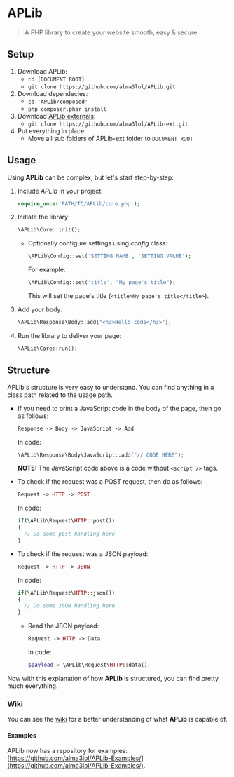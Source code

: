 # APLib

> A PHP library to create your website smooth, easy &amp; secure.

## Setup

1. Download APLib:
   * `cd [DOCUMENT ROOT]`
   * `git clone https://github.com/alma3lol/APLib.git`
2. Download dependecies:
   * `cd 'APLib/composed'`
   * `php composer.phar install`
3. Download [APLib externals](https://github.com/alma3lol/APLib-ext/):
   * `git clone https://github.com/alma3lol/APLib-ext.git`
4. Put everything in place:
   * Move all sub folders of APLib-ext folder to `DOCUMENT ROOT`

## Usage

Using **APLib** can be complex, but let's start step-by-step:

   1. Include _APLib_ in your project:
      ```php
      require_once('PATH/TO/APLib/core.php');
      ```
   2. Initiate the library:
      ```php
      \APLib\Core::init();
      ```
      * Optionally configure settings using *config* class:
        ```php
        \APLib\Config::set('SETTING NAME', 'SETTING VALUE');
        ```

        For example:
        ```php
        \APLib\Config::set('title', "My page's title");
        ```
        This will set the page's title (`<title>My page's title</title>`).
   3. Add your body:
      ```php
      \APLib\Response\Body::add("<h3>Hello code</h3>");
      ```
   4. Run the library to deliver your page:
      ```php
      \APLib\Core::run();
      ```

## Structure

APLib's structure is very easy to understand.
You can find anything in a class path related to the usage path.

* If you need to print a JavaScript code in the body of the page, then go as follows:

   ```php
   Response -> Body -> JavaScript -> Add
   ```

   In code:

   ```php
   \APLib\Response\Body\JavaScript::add("// CODE HERE");
   ```

   **NOTE:** The JavaScript code above is a code without `<script />` tags.

* To check if the request was a POST request, then do as follows:

   ```php
   Request -> HTTP -> POST
   ```

   In code:

   ```php
   if(\APLib\Request\HTTP::post())
   {
     // Do some post handling here
   }
   ```

* To check if the request was a JSON payload:

  ```php
  Request -> HTTP -> JSON
  ```

  In code:

  ```php
  if(\APLib\Request\HTTP::json())
  {
    // Do some JSON handling here
  }
  ```

  * Read the JSON payload:
    ```php
    Request -> HTTP -> Data
    ```

    In code:
    ```php
    $payload = \APLib\Request\HTTP::data();
    ```

Now with this explanation of how **APLib** is structured, you can find pretty much everything.

### Wiki

You can see the [wiki](https://github.com/alma3lol/APLib/wiki/) for a better understanding of what **APLib** is capable of.

#### Examples

APLib now has a repository for examples: [https://github.com/alma3lol/APLib-Examples/](https://github.com/alma3lol/APLib-Examples/).
